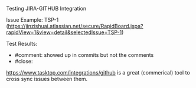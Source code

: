 Testing JIRA-GITHUB Integration

Issue Example: TSP-1 (https://jinzishuai.atlassian.net/secure/RapidBoard.jspa?rapidView=1&view=detail&selectedIssue=TSP-1)

Test Results:
* #comment: showed up in commits but not the comments
* #close: 

https://www.tasktop.com/integrations/github is a great (commerical) tool to cross sync issues between them.
